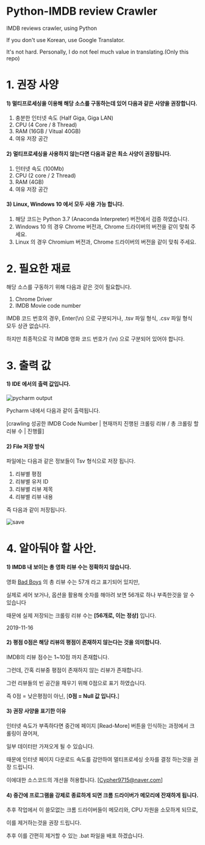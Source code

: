 # Python-IMDB review Crawler
IMDB reviews crawler, using Python

If you don't use Korean, use Google Translator.

It's not hard. Personally, I do not feel much value in translating.(Only this repo)

# 1. 권장 사양

#### 1) 멀티프로세싱을 이용해 해당 소스를 구동하는데 있어 다음과 같은 사양을 권장합니다.

  1. 충분한 인터넷 속도 (Half Giga, Giga LAN)
  2. CPU (4 Core / 8 Thread)
  3. RAM (16GB / Vitual 40GB)
  4. 여유 저장 공간

#### 2) 멀티프로세싱을 사용하지 않는다면 다음과 같은 최소 사양이 권장됩니다.

  1. 인터넷 속도 (100Mb)
  2. CPU (2 core / 2 Thread)
  3. RAM (4GB)
  4. 여유 저장 공간
  
#### 3) Linux, Windows 10 에서 모두 사용 가능 합니다.

  1. 해당 코드는 Python 3.7 (Anaconda Interpreter) 버전에서 검증 하였습니다.
  2. Windows 10 의 경우 Chrome 버전과, Chrome 드라이버의 버전을 같이 맞춰 주세요.
  3. Linux 의 경우 Chromium 버전과, Chrome 드라이버의 버전을 같이 맞춰 주세요.


# 2. 필요한 재료

해당 소스를 구동하기 위해 다음과 같은 것이 필요합니다.

  1. Chrome Driver
  2. IMDB Movie code number
  
IMDB 코드 번호의 경우, Enter(\n) 으로 구분되거나, .tsv 파일 형식, .csv 파일 형식 모두 상관 없습니다.

하지만 최종적으로 각 IMDB 영화 코드 번호가 (\n) 으로 구분되어 있어야 합니다.


# 3. 출력 값

#### 1) IDE 에서의 출력 값입니다.

![pycharm output](https://user-images.githubusercontent.com/16573620/68953770-f1095200-0805-11ea-9a51-14da2e94328b.png)

Pycharm 내에서 다음과 같이 출력됩니다.

[crawling 성공한 IMDB Code Number | 현재까지 진행된 크롤링 리뷰 / 총 크롤링 할 리뷰 수 | 진행률]

#### 2) File 저장 방식

파일에는 다음과 같은 정보들이 Tsv 형식으로 저장 됩니다.

  1. 리뷰별 평점
  2. 리뷰별 유저 ID
  3. 리뷰별 리뷰 제목
  4. 리뷰별 리뷰 내용

즉 다음과 같이 저장됩니다.

![save](https://user-images.githubusercontent.com/16573620/68954724-f23b7e80-0807-11ea-84d3-7a40fa7cbee9.png)

# 4. 알아둬야 할 사안.

#### 1) IMDB 내 보이는 총 영화 리뷰 수는 정확하지 않습니다.

  영화 [Bad Boys](https://www.imdb.com/title/tt0085210/reviews?ref_=tt_ov_rt) 의 총 리뷰 수는 57개 라고 표기되어 있지만, 

  실제로 세어 보거나, 옵션을 활용해 숫자를 해아려 보면 56개로 하나 부족한것을 알 수 있습니다

  때문에 실제 저장되는 크롤링 리뷰 수는 **[56개로, 이는 정상]** 입니다.

  2019-11-16

#### 2) 평점 0점은 해당 리뷰의 평점이 존재하지 않는다는 것을 의미합니다.

  IMDB의 리뷰 점수는 1~10점 까지 존재합니다.

  그런데, 간혹 리뷰중 평점이 존재하지 않는 리뷰가 존재합니다.

  그런 리뷰들의 빈 공간을 채우기 위해 0점으로 표기 하였습니다.

  즉 0점 = 낮은평점이 아닌, [**0점 = Null 값 입니다.**]

#### 3) 권장 사양을 표기한 이유

  인터넷 속도가 부족하다면 중간에 페이지 [Read-More] 버튼을 인식하는 과정에서 크롤링이 끊어져, 

  일부 데이터만 가져오게 될 수 있습니다.

  때문에 인터넷 페이지 다운로드 속도를 감안하여 멀티프로세싱 숫자를 결정 하는것을 권장 드립니다.

  이에대한 소스코드의 개선을 허용합니다. [Cypher9715@naver.com]

#### 4) 중간에 프로그램을 강제로 종료하게 되면 크롬 드라이버가 메모리에 잔재하게 됩니다.

  추후 작업에서 이 쓸모없는 크롬 드라이버들이 메모리와, CPU 자원을 소모하게 되므로,

  이를 제거하는것을 권장 드립니다.

  추후 이를 간편히 제거할 수 있는 .bat 파일을 배포 하겠습니다.

